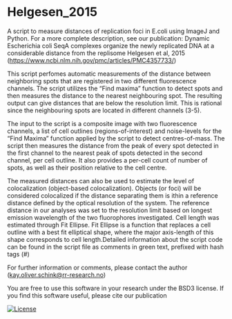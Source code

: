 # Helgesen_2015
A script to measure distances of replication foci in E.coli using ImageJ and Python. 
For a more complete description, see our publication:
Dynamic Escherichia coli SeqA complexes organize the newly replicated DNA at a considerable distance from the replisome
Helgesen et al, 2015 
(https://www.ncbi.nlm.nih.gov/pmc/articles/PMC4357733/)

This script perfomes automatic measurements of the distance between neighboring spots that are registered in two different fluorescence channels. The script utilizes the “Find maxima” function to detect spots and then measures the distance to the nearest neighbouring spot. The resulting output can give distances
that are below the resolution limit. This is rational since the neighbouring spots are located in different channels (3-5). 

The input to the script is a composite image with two fluorescence channels, a list of cell outlines (regions-of-interest) and noise-levels for the “Find Maxima” function applied by the script to detect centres-of-mass. The script then measures the distance from the peak of every spot detected in the first channel to the nearest peak of spots detected in the second channel, per cell outline. It also provides a per-cell count of number of spots, as well as their position relative to the cell centre.

The measured distances can also be used to estimate the level of colocalization (object-based colocalization). Objects (or foci) will be considered colocalized if the distance separating them is ithin a reference distance defined by the optical resolution of the system. The reference distance in our analyses was set to the resolution limit based on longest emission wavelength of the two fluorophores investigated. Cell length was estimated through Fit Ellipse. Fit Ellipse is a function that replaces a cell outline
with a best fit elliptical shape, where the major axis-length of this shape corresponds to cell
length.Detailed information about the script code can be found in the script file as comments in green
text, prefixed with hash tags (#)

For further information or comments, please contact the author (kay.oliver.schink@rr-research.no)

You are free to use this software in your research under the BSD3 license. If you find this software useful, please cite our publication

[![License](https://img.shields.io/badge/License-BSD%203--Clause-blue.svg)](https://opensource.org/licenses/BSD-3-Clause)
